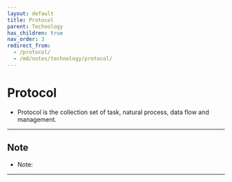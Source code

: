 ```yaml
---
layout: default
title: Protocol
parent: Technology
has_children: true
nav_order: 3
redirect_from:
  - /protocol/
  - /md/notes/technology/protocol/
---
```


# Protocol
- Protocol is the collection set of task, natural process, data flow and management. 

* * *

## Note
- Note:

* * *